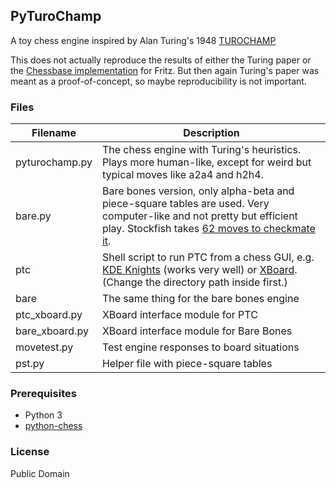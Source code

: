 ## PyTuroChamp

A toy chess engine inspired by Alan Turing's 1948 [TUROCHAMP](https://chessprogramming.wikispaces.com/Turochamp)

This does not actually reproduce the results of either the Turing paper or the [Chessbase implementation](http://en.chessbase.com/post/reconstructing-turing-s-paper-machine) for Fritz. But then again Turing's paper was meant as a proof-of-concept, so maybe reproducibility is not important.

### Files

|Filename | Description |
|---|---|
| pyturochamp.py | The chess engine with Turing's heuristics. Plays more human-like, except for weird but typical moves like a2a4 and h2h4. |
| bare.py | Bare bones version, only alpha-beta and piece-square tables are used. Very computer-like and not pretty but efficient play. Stockfish takes [62 moves to checkmate it](https://github.com/mdoege/PyTuroChamp/blob/master/stockfish-ptc.pgn). |
| ptc | Shell script to run PTC from a chess GUI, e.g. [KDE Knights](https://www.kde.org/applications/games/knights/) (works very well) or [XBoard](https://www.gnu.org/software/xboard/). (Change the directory path inside first.)
| bare | The same thing for the bare bones engine |
| ptc_xboard.py | XBoard interface module for PTC |
| bare_xboard.py | XBoard interface module for Bare Bones |
| movetest.py | Test engine responses to board situations |
| pst.py | Helper file with piece-square tables |

### Prerequisites

* Python 3
* [python-chess](https://github.com/niklasf/python-chess)

### License

Public Domain
